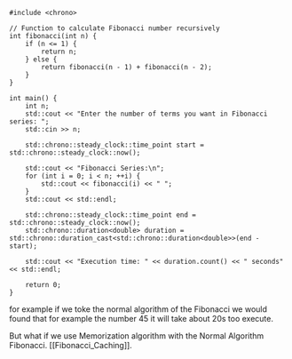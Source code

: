 ```#include <iostream>
#include <chrono>

// Function to calculate Fibonacci number recursively
int fibonacci(int n) {
    if (n <= 1) {
        return n;
    } else {
        return fibonacci(n - 1) + fibonacci(n - 2);
    }
}

int main() {
    int n;
    std::cout << "Enter the number of terms you want in Fibonacci series: ";
    std::cin >> n;

    std::chrono::steady_clock::time_point start = std::chrono::steady_clock::now();

    std::cout << "Fibonacci Series:\n";
    for (int i = 0; i < n; ++i) {
        std::cout << fibonacci(i) << " ";
    }
    std::cout << std::endl;

    std::chrono::steady_clock::time_point end = std::chrono::steady_clock::now();
    std::chrono::duration<double> duration = std::chrono::duration_cast<std::chrono::duration<double>>(end - start);

    std::cout << "Execution time: " << duration.count() << " seconds" << std::endl;

    return 0;
}
```

for example if we toke the normal algorithm of the Fibonacci we would found that for example the number 45 it will take about 20s too execute.

But what if we use Memorization algorithm with the Normal Algorithm Fibonacci.
[[Fibonacci_Caching]].